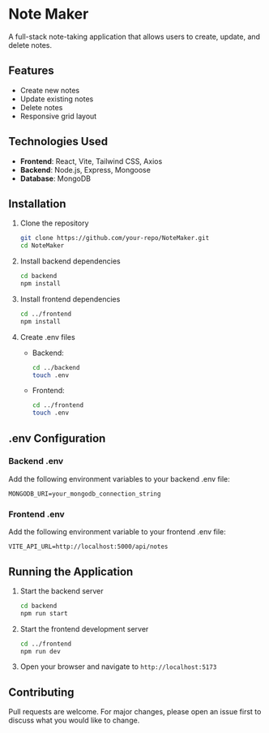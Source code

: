 # Note Maker

A full-stack note-taking application that allows users to create, update, and delete notes.

## Features
- Create new notes
- Update existing notes
- Delete notes
- Responsive grid layout

## Technologies Used
- **Frontend**: React, Vite, Tailwind CSS, Axios
- **Backend**: Node.js, Express, Mongoose
- **Database**: MongoDB

## Installation

1. Clone the repository
   ```bash
   git clone https://github.com/your-repo/NoteMaker.git
   cd NoteMaker
   ```

2. Install backend dependencies
   ```bash
   cd backend
   npm install
   ```

3. Install frontend dependencies
   ```bash
   cd ../frontend
   npm install
   ```

4. Create .env files
   - Backend:
     ```bash
     cd ../backend
     touch .env
     ```
   - Frontend:
     ```bash
     cd ../frontend
     touch .env
     ```

## .env Configuration

### Backend .env
Add the following environment variables to your backend .env file:
```env
MONGODB_URI=your_mongodb_connection_string

```

### Frontend .env
Add the following environment variable to your frontend .env file:
```env
VITE_API_URL=http://localhost:5000/api/notes
```

## Running the Application

1. Start the backend server
   ```bash
   cd backend
   npm run start
   ```

2. Start the frontend development server
   ```bash
   cd ../frontend
   npm run dev
   ```

3. Open your browser and navigate to `http://localhost:5173`

## Contributing

Pull requests are welcome. For major changes, please open an issue first to discuss what you would like to change.

